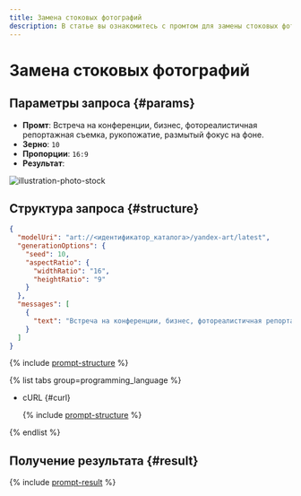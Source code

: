```yaml
---
title: Замена стоковых фотографий
description: В статье вы ознакомитесь с промтом для замены стоковых фотографий.
---
```


# Замена стоковых фотографий

## Параметры запроса {#params}

* **Промт**: Встреча на конференции, бизнес, фотореалистичная репортажная съемка, рукопожатие, размытый фокус на фоне.
* **Зерно**: `10`
* **Пропорции**: `16:9`
* **Результат**:

![illustration-photo-stock](../../../_assets/yandexgpt/illustration-photo-stock.jpg)

## Структура запроса {#structure}

```json
{
  "modelUri": "art://<идентификатор_каталога>/yandex-art/latest",
  "generationOptions": {
    "seed": 10,
    "aspectRatio": {
      "widthRatio": "16",
      "heightRatio": "9"
    }
  },
  "messages": [
    {
      "text": "Встреча на конференции, бизнес, фотореалистичная репортажная съемка, рукопожатие, размытый фокус на фоне"
    }
  ]
}
```

{% include [prompt-structure](../../../_includes/foundation-models/yandexart/api-parameters.md) %}

{% list tabs group=programming_language %}

- cURL {#curl}

  {% include [prompt-structure](../../../_includes/foundation-models/yandexart/prompt-request.md) %}

{% endlist %}

## Получение результата {#result}

{% include [prompt-result](../../../_includes/foundation-models/yandexart/prompt-result.md) %}
